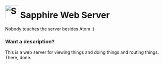 # <img width="42px" src="https://cloud.noahschepers.com/s/pN2ndKDLFMGEtgD/download" alt="Sapphire"></img> Sapphire Web Server 

Nobody touches the server besides Atom :)

### Want a description?

This is a web server for viewing things and doing things and routing things. There, done.